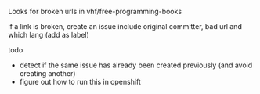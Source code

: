 Looks for broken urls in vhf/free-programming-books


if a link is broken, create an issue
include original committer, bad url and which lang (add as label)


todo

* detect if the same issue has already been created previously (and avoid creating another)
* figure out how to run this in openshift
